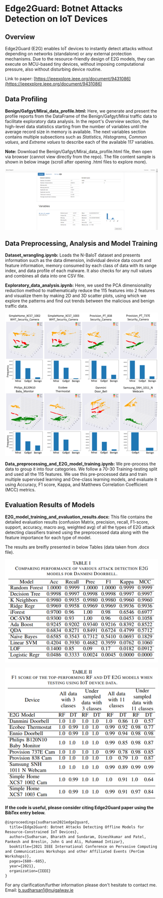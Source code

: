 # Edge2Guard: Botnet Attacks Detection on IoT Devices

## Overview

Edge2Guard (E2G) enables IoT devices to instantly detect attacks without depending on networks (standalone) or any external protection mechanisms. Due to the resource-friendly design of E2G models, they can execute on MCU-based tiny devices, without imposing computational pressure, also without disturbing device routine.

Link to paper: [https://ieeexplore.ieee.org/document/9431086](https://ieeexplore.ieee.org/document/9431086)

## Data Profiling

**Benign/Gafgyt/Mirai_data_profile.html:** Here, we generate and present the profile reports from the DataFrame of the Benign/Gafgyt/Mirai traffic data to facilitate exploratory data analysis. In the report's *Overview* section, the high-level data statistics starting from the number of variables until the average record size in memory is available. The next variables section contains multiple subsections such as *Statistics, Histograms, Common values*, and *Extreme values* to describe each of the available 117 variables.

**Note:** Download the Benign/Gafgyt/Mirai_data_profile.html file, then open via browser (cannot view directly from the repo). The file content sample is shown in below image (scroll after opening .html files to explore more).
 
![alt text](https://github.com/bharathsudharsan/Edge2Guard/blob/main/Mirai_report_html_file.PNG)

## Data Preprocessing, Analysis and Model Training

**Dataset_wrangling.ipynb:** Loads the N-BaIoT dataset and presents information such as the data dimension, individual device data count and feature information, memory consumed by each class of data with its range index, and data profile of each malware. It also checks for any null values and combines all data into one CSV file. 

**Exploratory_data_analysis.ipynb:** Here, we used the PCA dimensionality reduction method to mathematically reduce the 115 features into 2 features and visualize them by making 2D and 3D scatter plots, using which we explore the patterns and find out trends between the malicious and benign traffic data.
 
![alt text](https://github.com/bharathsudharsan/Edge2Guard/blob/main/EDA_3D_2D_plots.png)

**Data_preprocessing_and_E2G_model_training.ipynb:** We pre-process the data to group it into four categories. We follow a 70-30 Training-testing split and used all the 115 features. We use this pre-processed data and train multiple supervised learning and One-class learning models, and evaluate it using Accuracy, F1 score, Kappa, and Matthews Correlation Coefficient (MCC) metrics.

## Evaluation Results of Models

**E2G_model_training_and_evaluation_results.docx:** This file contains the detailed evaluation results (confusion Matrix, precision, recall, F1-score, support, accuracy, macro avg, weighted avg) of all the types of E2G attack detecting classifiers trained using the preprocessed data along with the feature importance for each type of model. 

The results are breifly presented in below Tables (data taken from .docx file).

![alt text](https://github.com/bharathsudharsan/Edge2Guard/blob/main/Model_perf_comparison.PNG)

![alt text](https://github.com/bharathsudharsan/Edge2Guard/blob/main/Top_perform_models.PNG)

**If the code is useful, please consider citing Edge2Guard paper using the BibTex entry below.**

```
@inproceedings{sudharsan2021edge2guard,
  title={Edge2Guard: Botnet Attacks Detecting Offline Models for Resource-Constrained IoT Devices},
  author={Sudharsan, Bharath and Sundaram, Dineshkumar and Patel, Pankesh and Breslin, John G and Ali, Muhammad Intizar},
  booktitle={2021 IEEE International Conference on Pervasive Computing and Communications Workshops and other Affiliated Events (PerCom Workshops)},
  pages={680--685},
  year={2021},
  organization={IEEE}
}
```
For any clarification/further information please don't hesitate to contact me. Email: b.sudharsan1@nuigalway.ie